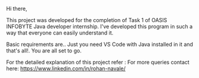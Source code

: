Hi there,

This project was developed for the completion of Task 1 of OASIS INFOBYTE Java developer internship.
I've developed this program in such a way that everyone can easily understand it.

Basic requirements are..
Just you need VS Code with Java installed in it and that's all!. You are all set to go.

For the detailed explanation of this project refer :
For more queries contact here: https://www.linkedin.com/in/rohan-navale/
